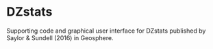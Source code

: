 # DZstats
Supporting code and graphical user interface for DZstats published by Saylor &amp; Sundell (2016) in Geosphere.
